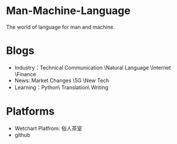# Man-Machine-Language

The world of language for man and machine.

# Blogs

- Industry：Technical Communication \Natural Language \Internet \Finance
- News: Market Changes \5G \New Tech
- Learning：Python\ Translation\ Writing

# Platforms

- Wetchart Platfrom: 俗人茶室
- github
